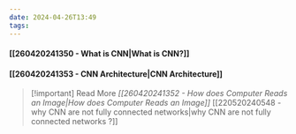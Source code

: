 ```yaml
---
date: 2024-04-26T13:49
tags: 
---
```

#### [[260420241350 - What is CNN|What is CNN?]]
#### [[260420241353 - CNN Architecture|CNN Architecture]]

>[!important] Read More
>*[[260420241352 - How does Computer Reads an Image|How does Computer Reads an Image]]*
>[[220520240548 - why CNN are not fully connected networks|why CNN are not fully connected networks ?]]

